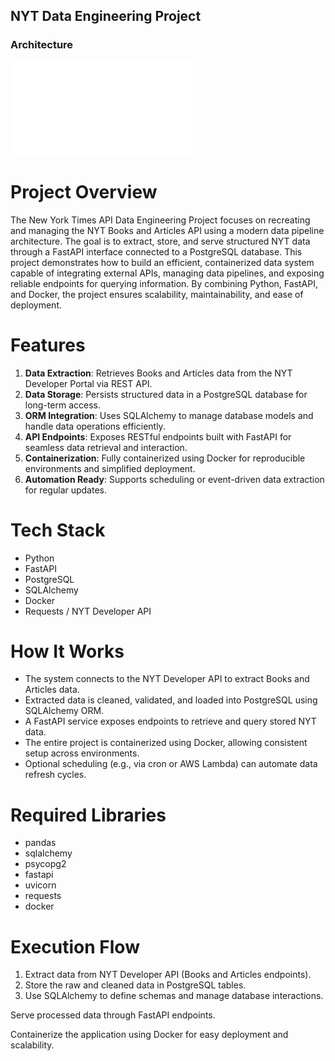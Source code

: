 ## NYT Data Engineering Project

### Architecture
 ![Architecture](Architecture.pdf)

 
# Project Overview

The New York Times API Data Engineering Project focuses on recreating and managing the NYT Books and Articles API using a modern data pipeline architecture. The goal is to extract, store, and serve structured NYT data through a FastAPI interface connected to a PostgreSQL database.
This project demonstrates how to build an efficient, containerized data system capable of integrating external APIs, managing data pipelines, and exposing reliable endpoints for querying information. By combining Python, FastAPI, and Docker, the project ensures scalability, maintainability, and ease of deployment.

# Features

1. **Data Extraction**: Retrieves Books and Articles data from the NYT Developer Portal via REST API.
2. **Data Storage**: Persists structured data in a PostgreSQL database for long-term access.
3. **ORM Integration**: Uses SQLAlchemy to manage database models and handle data operations efficiently.
4. **API Endpoints**: Exposes RESTful endpoints built with FastAPI for seamless data retrieval and interaction.
5. **Containerization**: Fully containerized using Docker for reproducible environments and simplified deployment.
6. **Automation Ready**: Supports scheduling or event-driven data extraction for regular updates.

# Tech Stack
- Python
- FastAPI
- PostgreSQL
- SQLAlchemy
- Docker
- Requests / NYT Developer API

# How It Works

- The system connects to the NYT Developer API to extract Books and Articles data.
- Extracted data is cleaned, validated, and loaded into PostgreSQL using SQLAlchemy ORM.
- A FastAPI service exposes endpoints to retrieve and query stored NYT data.
- The entire project is containerized using Docker, allowing consistent setup across environments.
- Optional scheduling (e.g., via cron or AWS Lambda) can automate data refresh cycles.

# Required Libraries
- pandas
- sqlalchemy
- psycopg2
- fastapi
- uvicorn
- requests
- docker  

# Execution Flow

1. Extract data from NYT Developer API (Books and Articles endpoints).
2. Store the raw and cleaned data in PostgreSQL tables.
3. Use SQLAlchemy to define schemas and manage database interactions.

Serve processed data through FastAPI endpoints.

Containerize the application using Docker for easy deployment and scalability.
